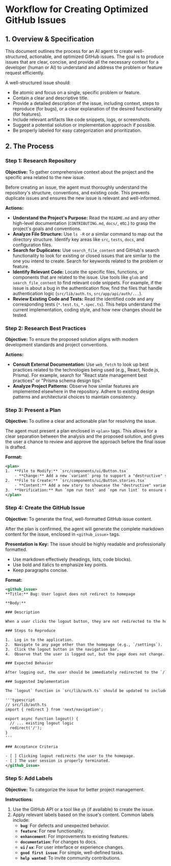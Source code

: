 # Workflow for Creating Optimized GitHub Issues

## 1. Overview & Specification

This document outlines the process for an AI agent to create well-structured, actionable, and optimized GitHub issues. The goal is to produce issues that are clear, concise, and provide all the necessary context for a developer (human or AI) to understand and address the problem or feature request efficiently.

A well-structured issue should:
- Be atomic and focus on a single, specific problem or feature.
- Contain a clear and descriptive title.
- Provide a detailed description of the issue, including context, steps to reproduce (for bugs), or a clear explanation of the desired functionality (for features).
- Include relevant artifacts like code snippets, logs, or screenshots.
- Suggest a potential solution or implementation approach if possible.
- Be properly labeled for easy categorization and prioritization.

## 2. The Process

### Step 1: Research Repository

**Objective:** To gather comprehensive context about the project and the specific area related to the new issue.

Before creating an issue, the agent must thoroughly understand the repository's structure, conventions, and existing code. This prevents duplicate issues and ensures the new issue is relevant and well-informed.

**Actions:**
- **Understand the Project's Purpose:** Read the `README.md` and any other high-level documentation (`CONTRIBUTING.md`, `docs/`, etc.) to grasp the project's goals and conventions.
- **Analyze File Structure:** Use `ls -R` or a similar command to map out the directory structure. Identify key areas like `src`, `tests`, `docs`, and configuration files.
- **Search for Duplicates:** Use `search_file_content` and GitHub's search functionality to look for existing or closed issues that are similar to the one you intend to create. Search for keywords related to the problem or feature.
- **Identify Relevant Code:** Locate the specific files, functions, or components that are related to the issue. Use tools like `glob` and `search_file_content` to find relevant code snippets. For example, if the issue is about a bug in the authentication flow, find the files that handle authentication logic (`src/lib/auth.ts`, `src/app/api/auth/...`).
- **Review Existing Code and Tests:** Read the identified code and any corresponding tests (`*.test.ts`, `*.spec.ts`). This helps understand the current implementation, coding style, and how new changes should be tested.

### Step 2: Research Best Practices

**Objective:** To ensure the proposed solution aligns with modern development standards and project conventions.

**Actions:**
- **Consult External Documentation:** Use `web_fetch` to look up best practices related to the technologies being used (e.g., React, Node.js, Prisma). For example, search for "React state management best practices" or "Prisma schema design tips."
- **Analyze Project Patterns:** Observe how similar features are implemented elsewhere in the repository. Adhere to existing design patterns and architectural choices to maintain consistency.

### Step 3: Present a Plan

**Objective:** To outline a clear and actionable plan for resolving the issue.

The agent must present a plan enclosed in `<plan>` tags. This allows for a clear separation between the analysis and the proposed solution, and gives the user a chance to review and approve the approach before the final issue is drafted.

**Format:**
```xml
<plan>
1.  **File to Modify:** `src/components/ui/Button.tsx`
    - **Change:** Add a new `variant` prop to support a "destructive" style.
2.  **File to Create:** `src/components/ui/Button.stories.tsx`
    - **Content:** Add a new story to showcase the "destructive" variant.
3.  **Verification:** Run `npm run test` and `npm run lint` to ensure changes are safe and consistent.
</plan>
```

### Step 4: Create the GitHub Issue

**Objective:** To generate the final, well-formatted GitHub issue content.

After the plan is confirmed, the agent will generate the complete markdown content for the issue, enclosed in `<github_issue>` tags.

**Presentation is Key:**
The issue should be highly readable and professionally formatted.
- Use markdown effectively (headings, lists, code blocks).
- Use bold and italics to emphasize key points.
- Keep paragraphs concise.

**Format:**
```xml
<github_issue>
**Title:** Bug: User logout does not redirect to homepage

**Body:**

### Description

When a user clicks the logout button, they are not redirected to the homepage as expected. Instead, they remain on the current page, which can be confusing.

### Steps to Reproduce

1.  Log in to the application.
2.  Navigate to any page other than the homepage (e.g., `/settings`).
3.  Click the logout button in the navigation bar.
4.  Observe that the user is logged out, but the page does not change.

### Expected Behavior

After logging out, the user should be immediately redirected to the `/` route.

### Suggested Implementation

The `logout` function in `src/lib/auth.ts` should be updated to include a redirect using `next/navigation`.

'''typescript
// src/lib/auth.ts
import { redirect } from 'next/navigation';

export async function logout() {
  // ... existing logout logic
  redirect('/');
}
'''

### Acceptance Criteria

- [ ] Clicking logout redirects the user to the homepage.
- [ ] The user session is properly terminated.
</github_issue>
```

### Step 5: Add Labels

**Objective:** To categorize the issue for better project management.

**Instructions:**
1.  Use the GitHub API or a tool like `gh` (if available) to create the issue.
2.  Apply relevant labels based on the issue's content. Common labels include:
    - **`bug`**: For defects and unexpected behavior.
    - **`feature`**: For new functionality.
    - **`enhancement`**: For improvements to existing features.
    - **`documentation`**: For changes to docs.
    - **`ui` / `ux`**: For user interface or experience changes.
    - **`good first issue`**: For simple, well-defined tasks.
    - **`help wanted`**: To invite community contributions.
